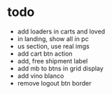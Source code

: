 # todo
- add loaders in carts and loved
- in landing, show all in pc
- us section, use real imgs
- add cart btn action
- add, free shipment label
- add mb to btns in grid display
- add vino blanco
- remove logout btn border